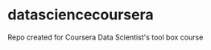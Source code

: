 datasciencecoursera
===================

Repo created for Coursera Data Scientist's tool box course

